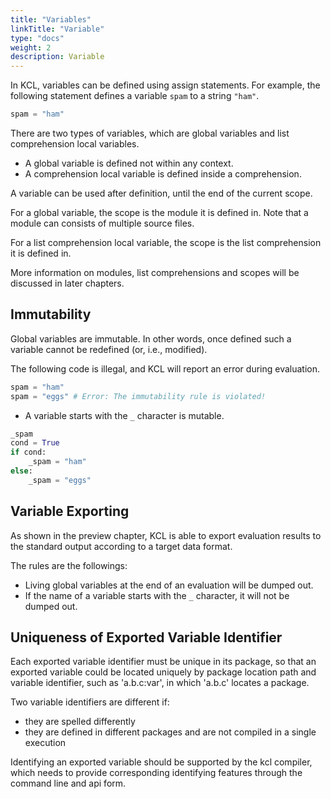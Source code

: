 ```yaml
---
title: "Variables"
linkTitle: "Variable"
type: "docs"
weight: 2
description: Variable
---
```


In KCL, variables can be defined using assign statements. For example, the following statement defines a variable `spam` to a string `"ham"`.

```python
spam = "ham"
```

There are two types of variables, which are global variables and list comprehension local variables.

- A global variable is defined not within any context.
- A comprehension local variable is defined inside a comprehension.

A variable can be used after definition, until the end of the current scope.

For a global variable, the scope is the module it is defined in. Note that a module can consists of multiple source files.

For a list comprehension local variable, the scope is the list comprehension it is defined in.

More information on modules, list comprehensions and scopes will be discussed in later chapters.

## Immutability

Global variables are immutable. In other words, once defined such a variable cannot be redefined (or, i.e., modified).

The following code is illegal, and KCL will report an error during evaluation.

```python
spam = "ham"
spam = "eggs" # Error: The immutability rule is violated!
```

- A variable starts with the `_` character is mutable.

```python
_spam
cond = True
if cond:
    _spam = "ham"
else:
    _spam = "eggs"
```

## Variable Exporting

As shown in the preview chapter, KCL is able to export evaluation results to the standard output according to a target data format.

The rules are the followings:

- Living global variables at the end of an evaluation will be dumped out.
- If the name of a variable starts with the `_` character, it will not be dumped out.

## Uniqueness of Exported Variable Identifier

Each exported variable identifier must be unique in its package, so that an exported variable could be located uniquely by package location path and variable identifier, such as 'a.b.c:var', in which 'a.b.c' locates a package.

Two variable identifiers are different if:

- they are spelled differently
- they are defined in different packages and are not compiled in a single execution

Identifying an exported variable should be supported by the kcl compiler, which needs to provide corresponding identifying features through the command line and api form.
